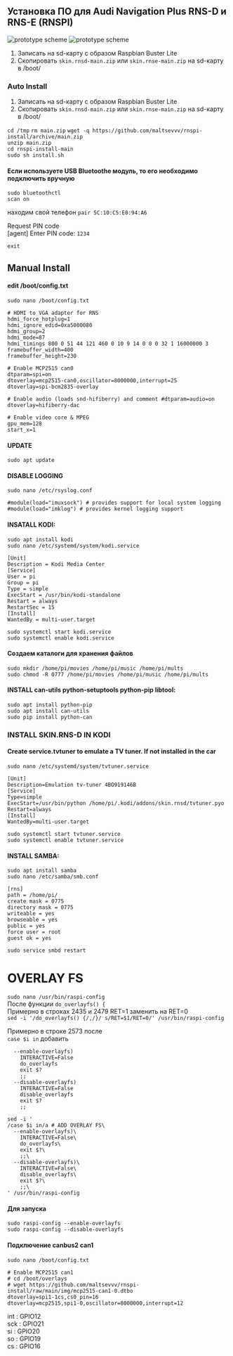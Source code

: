 ## Установка ПО для Audi Navigation Plus RNS-D и RNS-E (RNSPI)
![prototype scheme](https://github.com/maltsevvv/rnspi-install/blob/main/img/rnsd.png)
![prototype scheme](https://github.com/maltsevvv/rnspi-install/blob/main/img/rnse.png)


1. Записать на sd-карту с образом Raspbian Buster Lite
2. Cкопировать `skin.rnsd-main.zip` или `skin.rnse-main.zip` на sd-карту в /boot/

### Auto Install

1. Записать на sd-карту с образом Raspbian Buster Lite
2. Cкопировать `skin.rnsd-main.zip` или `skin.rnse-main.zip` на sd-карту в /boot/

`cd /tmp`
`rm main.zip`
`wget -q https://github.com/maltsevvv/rnspi-install/archive/main.zip`  
`unzip main.zip`  
`cd rnspi-install-main`  
`sudo sh install.sh`  



#### Если используете USB Bluetoothe модуль, то его необходимо подключить вручную
`sudo bluetoothctl`  
`scan on`

находим свой телефон
`pair 5C:10:C5:E0:94:A6`  

Request PIN code  
[agent] Enter PIN code: `1234`  

`exit`



## Manual Install
#### edit /boot/config.txt  
`sudo nano /boot/config.txt`
```
# HDMI to VGA adapter for RNS
hdmi_force_hotplug=1
hdmi_ignore_edid=0xa5000080
hdmi_group=2
hdmi_mode=87
hdmi_timings 800 0 51 44 121 460 0 10 9 14 0 0 0 32 1 16000000 3
framebuffer_width=400
framebuffer_height=230

# Enable MCP2515 can0
dtparam=spi=on
dtoverlay=mcp2515-can0,oscillator=8000000,interrupt=25
dtoverlay=spi-bcm2835-overlay

# Enable audio (loads snd-hifiberry) and comment #dtparam=audio=on
dtoverlay=hifiberry-dac

# Enable video core & MPEG
gpu_mem=128
start_x=1
```

#### UPDATE
`sudo apt update`
#### DISABLE LOGGING
`sudo nano /etc/rsyslog.conf`
```
#module(load="imuxsock") # provides support for local system logging
#module(load="imklog") # provides kernel logging support
```
#### INSATALL KODI:
`sudo apt install kodi`  
`sudo nano /etc/systemd/system/kodi.service`
```
[Unit]
Description = Kodi Media Center
[Service]
User = pi
Group = pi
Type = simple
ExecStart = /usr/bin/kodi-standalone
Restart = always
RestartSec = 15
[Install]
WantedBy = multi-user.target
```
`sudo systemctl start kodi.service`  
`sudo systemctl enable kodi.service`


#### Создаем каталоги для хранения файлов
`sudo mkdir /home/pi/movies /home/pi/music /home/pi/mults`  
`sudo chmod -R 0777 /home/pi/movies /home/pi/music /home/pi/mults`


#### INSTALL can-utils python-setuptools python-pip libtool:
`sudo apt install python-pip`  
`sudo apt install can-utils`  
`sudo pip install python-can`  

### INSTALL SKIN.RNS-D IN KODI

#### Create service.tvtuner to emulate a TV tuner. If not installed in the car
`sudo nano /etc/systemd/system/tvtuner.service`
```
[Unit]
Description=Emulation tv-tuner 4BO919146B
[Service]
Type=simple
ExecStart=/usr/bin/python /home/pi/.kodi/addons/skin.rnsd/tvtuner.pyo
Restart=always
[Install]
WantedBy=multi-user.target
```
`sudo systemctl start tvtuner.service`  
`sudo systemctl enable tvtuner.service`  

#### INSTALL SAMBA:
`sudo apt install samba`  
`sudo nano /etc/samba/smb.conf`
```
[rns]
path = /home/pi/
create mask = 0775
directory mask = 0775
writeable = yes
browseable = yes
public = yes
force user = root
guest ok = yes
```
`sudo service smbd restart`  


# OVERLAY FS  
`sudo nano /usr/bin/raspi-config`  
После функции `do_overlayfs() {`  
Примерно в строках 2435 и 2479 RET=1 заменить на RET=0  
`sed -i '/do_overlayfs() {/,/}/ s/RET=$1/RET=0/' /usr/bin/raspi-config`  

Примерно в строке 2573 после  
`case $i in` добавить  
```
  --enable-overlayfs)
    INTERACTIVE=False
    do_overlayfs
    exit $?
    ;;
  --disable-overlayfs)
    INTERACTIVE=False
    disable_overlayfs
    exit $?
    ;;
```
```
sed -i '
/case $i in/a # ADD OVERLAY FS\
  --enable-overlayfs)\
    INTERACTIVE=False\
    do_overlayfs\
    exit $?\
    ;;\
  --disable-overlayfs)\
    INTERACTIVE=False\
    disable_overlayfs\
    exit $?\
    ;;\
' /usr/bin/raspi-config
```
#### Для запуска
`sudo raspi-config --enable-overlayfs`  
`sudo raspi-config --disable-overlayfs`

#### Подключение canbus2 can1
`sudo nano /boot/config.txt`
```
# Enable MCP2515 can1
# cd /boot/overlays
# wget https://github.com/maltsevvv/rnspi-install/raw/main/img/mcp2515-can1-0.dtbo
dtoverlay=spi1-1cs,cs0_pin=16
dtoverlay=mcp2515,spi1-0,oscillator=8000000,interrupt=12
```

int : GPIO12  
sck : GPIO21  
si  : GPIO20  
so  : GPIO19  
cs  : GPIO16  

